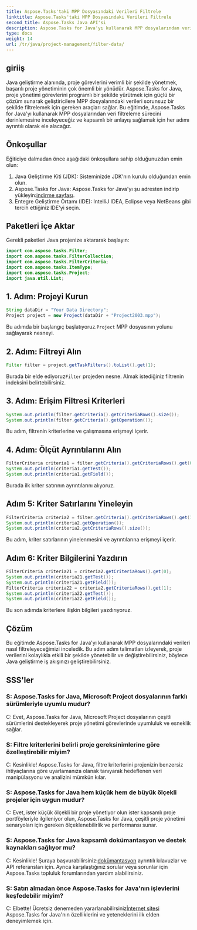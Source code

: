 ```yaml
---
title: Aspose.Tasks'taki MPP Dosyasındaki Verileri Filtrele
linktitle: Aspose.Tasks'taki MPP Dosyasındaki Verileri Filtrele
second_title: Aspose.Tasks Java API'si
description: Aspose.Tasks for Java'yı kullanarak MPP dosyalarından verileri nasıl filtreleyeceğinizi öğrenin. Proje yönetimi iş akışınızı zahmetsizce geliştirin.
type: docs
weight: 14
url: /tr/java/project-management/filter-data/
---
```

## giriiş
Java geliştirme alanında, proje görevlerini verimli bir şekilde yönetmek, başarılı proje yönetiminin çok önemli bir yönüdür. Aspose.Tasks for Java, proje yönetimi görevlerini programlı bir şekilde yürütmek için güçlü bir çözüm sunarak geliştiricilere MPP dosyalarındaki verileri sorunsuz bir şekilde filtrelemek için gereken araçları sağlar. Bu eğitimde, Aspose.Tasks for Java'yı kullanarak MPP dosyalarından veri filtreleme sürecini derinlemesine inceleyeceğiz ve kapsamlı bir anlayış sağlamak için her adımı ayrıntılı olarak ele alacağız.
## Önkoşullar
Eğiticiye dalmadan önce aşağıdaki önkoşullara sahip olduğunuzdan emin olun:
1. Java Geliştirme Kiti (JDK): Sisteminizde JDK'nın kurulu olduğundan emin olun.
2.  Aspose.Tasks for Java: Aspose.Tasks for Java'yı şu adresten indirip yükleyin:[indirme sayfası](https://releases.aspose.com/tasks/java/).
3. Entegre Geliştirme Ortamı (IDE): IntelliJ IDEA, Eclipse veya NetBeans gibi tercih ettiğiniz IDE'yi seçin.

## Paketleri İçe Aktar
Gerekli paketleri Java projenize aktararak başlayın:
```java
import com.aspose.tasks.Filter;
import com.aspose.tasks.FilterCollection;
import com.aspose.tasks.FilterCriteria;
import com.aspose.tasks.ItemType;
import com.aspose.tasks.Project;
import java.util.List;
```

## 1. Adım: Projeyi Kurun
```java
String dataDir = "Your Data Directory";
Project project = new Project(dataDir + "Project2003.mpp");
```
 Bu adımda bir başlangıç başlatıyoruz.`Project` MPP dosyasının yolunu sağlayarak nesneyi.
## 2. Adım: Filtreyi Alın
```java
Filter filter = project.getTaskFilters().toList().get(1);
```
 Burada bir elde ediyoruz`Filter` projeden nesne. Almak istediğiniz filtrenin indeksini belirtebilirsiniz.
## 3. Adım: Erişim Filtresi Kriterleri
```java
System.out.println(filter.getCriteria().getCriteriaRows().size());
System.out.println(filter.getCriteria().getOperation());
```
Bu adım, filtrenin kriterlerine ve çalışmasına erişmeyi içerir.
## 4. Adım: Ölçüt Ayrıntılarını Alın
```java
FilterCriteria criteria1 = filter.getCriteria().getCriteriaRows().get(0);
System.out.println(criteria1.getTest());
System.out.println(criteria1.getField());
```
Burada ilk kriter satırının ayrıntılarını alıyoruz.
## Adım 5: Kriter Satırlarını Yineleyin
```java
FilterCriteria criteria2 = filter.getCriteria().getCriteriaRows().get(1);
System.out.println(criteria2.getOperation());
System.out.println(criteria2.getCriteriaRows().size());
```
Bu adım, kriter satırlarının yinelenmesini ve ayrıntılarına erişmeyi içerir.
## Adım 6: Kriter Bilgilerini Yazdırın
```java
FilterCriteria criteria21 = criteria2.getCriteriaRows().get(0);
System.out.println(criteria21.getTest());
System.out.println(criteria21.getField());
FilterCriteria criteria22 = criteria2.getCriteriaRows().get(1);
System.out.println(criteria22.getTest());
System.out.println(criteria22.getField());
```
Bu son adımda kriterlere ilişkin bilgileri yazdırıyoruz.

## Çözüm
Bu eğitimde Aspose.Tasks for Java'yı kullanarak MPP dosyalarındaki verileri nasıl filtreleyeceğimizi inceledik. Bu adım adım talimatları izleyerek, proje verilerini kolaylıkla etkili bir şekilde yönetebilir ve değiştirebilirsiniz, böylece Java geliştirme iş akışınızı geliştirebilirsiniz.
## SSS'ler
### S: Aspose.Tasks for Java, Microsoft Project dosyalarının farklı sürümleriyle uyumlu mudur?
C: Evet, Aspose.Tasks for Java, Microsoft Project dosyalarının çeşitli sürümlerini destekleyerek proje yönetimi görevlerinde uyumluluk ve esneklik sağlar.
### S: Filtre kriterlerini belirli proje gereksinimlerine göre özelleştirebilir miyim?
C: Kesinlikle! Aspose.Tasks for Java, filtre kriterlerini projenizin benzersiz ihtiyaçlarına göre uyarlamanıza olanak tanıyarak hedeflenen veri manipülasyonu ve analizini mümkün kılar.
### S: Aspose.Tasks for Java hem küçük hem de büyük ölçekli projeler için uygun mudur?
C: Evet, ister küçük ölçekli bir proje yönetiyor olun ister kapsamlı proje portföyleriyle ilgileniyor olun, Aspose.Tasks for Java, çeşitli proje yönetimi senaryoları için gereken ölçeklenebilirlik ve performansı sunar.
### S: Aspose.Tasks for Java kapsamlı dokümantasyon ve destek kaynakları sağlıyor mu?
 C: Kesinlikle! Şuraya başvurabilirsiniz:[dokümantasyon](https://reference.aspose.com/tasks/java/) ayrıntılı kılavuzlar ve API referansları için. Ayrıca karşılaştığınız sorular veya sorunlar için Aspose.Tasks topluluk forumlarından yardım alabilirsiniz.
### S: Satın almadan önce Aspose.Tasks for Java'nın işlevlerini keşfedebilir miyim?
 C: Elbette! Ücretsiz denemeden yararlanabilirsiniz[İnternet sitesi](https://releases.aspose.com/) Aspose.Tasks for Java'nın özelliklerini ve yeteneklerini ilk elden deneyimlemek için.